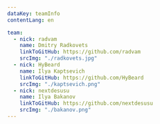```yaml
---
dataKey: teamInfo
contentLang: en

team:
  - nick: radvam
    name: Dmitry Radkovets
    linkToGitHub: https://github.com/radvam
    srcImg: "./radkovets.jpg"
  - nick: HyBeard
    name: Ilya Kaptsevich
    linkToGitHub: https://github.com/HyBeard
    srcImg: "./kaptsevich.png"
  - nick: nextdesusu
    name: Ilya Bakanov
    linkToGitHub: https://github.com/nextdesusu
    srcImg: "./bakanov.png"
---
```

